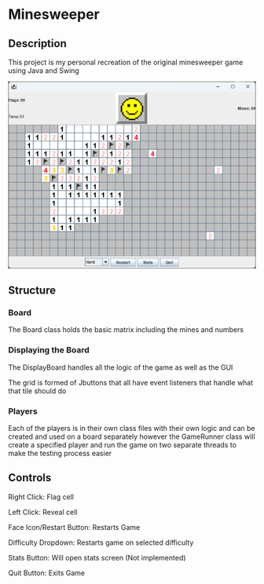 # Minesweeper 
## Description
This project is my personal recreation of the original minesweeper game using Java and Swing 

![HardBoard](img/Hard.png)

## Structure
### Board
The Board class holds the basic matrix including the mines and numbers
### Displaying the Board
The DisplayBoard handles all the logic of the game as well as the GUI

The grid is formed of Jbuttons that all have event listeners that handle what that tile should do
### Players
Each of the players is in their own class files with their own logic and can be created and used on a board separately 
however the GameRunner class will create a specified player and run the game on two separate threads to make the testing process easier 
## Controls
Right Click: Flag cell

Left Click: Reveal cell

Face Icon/Restart Button: Restarts Game

Difficulty Dropdown: Restarts game on selected difficulty

Stats Button: Will open stats screen (Not implemented)

Quit Button: Exits Game



